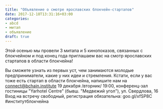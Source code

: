 ```yaml
---
title: "Объявление о смотре ярославских блокчейн-стартапов"
date: 2017-12-18T13:31:16+03:00
categories:
- abcd
- митап
- объявление
draft: true
---
```


Этой осенью мы провели 3 митапа и 5 кинопоказов, связанных с блокчейном и под конец года приглашаем вас на смотр ярославских стартапов в области блокчейна!
<!--more-->

Вы сможете узнать из первых уст, чем занимаются молодые предприниматели, какие у них идеи и стремления. Кстати, если у вас тоже есть стартап в области блокчейна, напишите нам на connect@bchain.institute
19 декабря /вторник/ 19:00, конференц-зал гостиницы "Yarhotel Centre" (бывш. "Медвежий угол"), ул. Свердлова, 16
Вход на встречу свободный, регистрация обязательна: goo.gl/xfSP8C 
#институтблокчейна